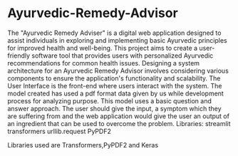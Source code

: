 # Ayurvedic-Remedy-Advisor
The "Ayurvedic Remedy Adviser" is a digital web application designed to assist individuals in exploring and implementing basic Ayurvedic principles for improved health and well-being. This project aims to create a user-friendly software tool that provides users with personalized Ayurvedic recommendations for common health issues. Designing a system architecture for an Ayurvedic Remedy Advisor involves considering various components to ensure the application's functionality and scalability. The User Interface is the front-end where users interact with the system. The model created has used a pdf format data given by us while development process for analyzing purpose. This model uses a basic question and answer approach. The user should give the input, a symptom which they are suffering from and the web application would give the user an output of an ingredient that can be used to overcome the problem. Libraries: streamlit transformers urllib.request PyPDF2

Libraries used are Transformers,PyPDF2 and Keras

